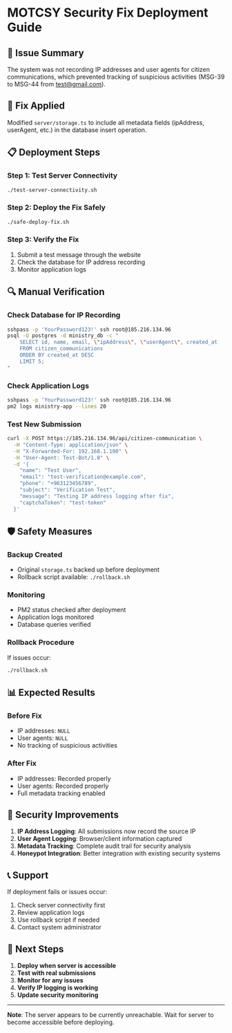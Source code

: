 # MOTCSY Security Fix Deployment Guide

## 🚨 Issue Summary
The system was not recording IP addresses and user agents for citizen communications, which prevented tracking of suspicious activities (MSG-39 to MSG-44 from test@gmail.com).

## 🔧 Fix Applied
Modified `server/storage.ts` to include all metadata fields (ipAddress, userAgent, etc.) in the database insert operation.

## 📋 Deployment Steps

### Step 1: Test Server Connectivity
```bash
./test-server-connectivity.sh
```

### Step 2: Deploy the Fix Safely
```bash
./safe-deploy-fix.sh
```

### Step 3: Verify the Fix
1. Submit a test message through the website
2. Check the database for IP address recording
3. Monitor application logs

## 🔍 Manual Verification

### Check Database for IP Recording
```bash
sshpass -p 'YourPassword123!' ssh root@185.216.134.96
psql -U postgres -d ministry_db -c "
    SELECT id, name, email, \"ipAddress\", \"userAgent\", created_at 
    FROM citizen_communications 
    ORDER BY created_at DESC 
    LIMIT 5;
"
```

### Check Application Logs
```bash
sshpass -p 'YourPassword123!' ssh root@185.216.134.96
pm2 logs ministry-app --lines 20
```

### Test New Submission
```bash
curl -X POST https://185.216.134.96/api/citizen-communication \
  -H "Content-Type: application/json" \
  -H "X-Forwarded-For: 192.168.1.100" \
  -H "User-Agent: Test-Bot/1.0" \
  -d '{
    "name": "Test User",
    "email": "test-verification@example.com",
    "phone": "+963123456789",
    "subject": "Verification Test",
    "message": "Testing IP address logging after fix",
    "captchaToken": "test-token"
  }'
```

## 🛡️ Safety Measures

### Backup Created
- Original `storage.ts` backed up before deployment
- Rollback script available: `./rollback.sh`

### Monitoring
- PM2 status checked after deployment
- Application logs monitored
- Database queries verified

### Rollback Procedure
If issues occur:
```bash
./rollback.sh
```

## 📊 Expected Results

### Before Fix
- IP addresses: `NULL`
- User agents: `NULL`
- No tracking of suspicious activities

### After Fix
- IP addresses: Recorded properly
- User agents: Recorded properly
- Full metadata tracking enabled

## 🔐 Security Improvements

1. **IP Address Logging**: All submissions now record the source IP
2. **User Agent Logging**: Browser/client information captured
3. **Metadata Tracking**: Complete audit trail for security analysis
4. **Honeypot Integration**: Better integration with existing security systems

## 📞 Support

If deployment fails or issues occur:
1. Check server connectivity first
2. Review application logs
3. Use rollback script if needed
4. Contact system administrator

## 🎯 Next Steps

1. **Deploy when server is accessible**
2. **Test with real submissions**
3. **Monitor for any issues**
4. **Verify IP logging is working**
5. **Update security monitoring**

---

**Note**: The server appears to be currently unreachable. Wait for server to become accessible before deploying.